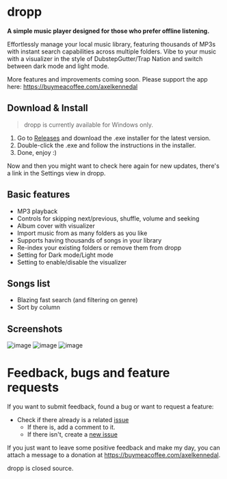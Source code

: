 # dropp
**A simple music player designed for those who prefer offline listening.**

Effortlessly manage your local music library, featuring thousands of MP3s with instant search capabilities across multiple folders. Vibe to your music with a visualizer in the style of DubstepGutter/Trap Nation and switch between dark mode and light mode.

More features and improvements coming soon. Please support the app here: https://buymeacoffee.com/axelkennedal

## Download & Install
> dropp is currently available for Windows only.

1. Go to [Releases](https://github.com/axelkennedal/dropp/releases) and download the .exe installer for the latest version.
2. Double-click the .exe and follow the instructions in the installer.
3. Done, enjoy :)

Now and then you might want to check here again for new updates, there's a link in the Settings view in dropp.

## Basic features
  * MP3 playback
  * Controls for skipping next/previous, shuffle, volume and seeking
  * Album cover with visualizer
  * Import music from as many folders as you like
  * Supports having thousands of songs in your library
  * Re-index your existing folders or remove them from dropp
  * Setting for Dark mode/Light mode
  * Setting to enable/disable the visualizer
## Songs list
  * Blazing fast search (and filtering on genre)
  * Sort by column

## Screenshots
![image](https://github.com/user-attachments/assets/8beee7eb-0ba3-4508-8ccb-5632230a76ee)
![image](https://github.com/user-attachments/assets/d0d6e3d8-0e52-4057-ba50-8ee8f575f050)
![image](https://github.com/user-attachments/assets/a0d3ce72-3580-4c73-80a1-58b8ee20d3f1)

# Feedback, bugs and feature requests
If you want to submit feedback, found a bug or want to request a feature:
* Check if there already is a related [issue](https://github.com/axelkennedal/dropp/issues)
  * If there is, add a comment to it.
  * If there isn't, create a [new issue](https://github.com/axelkennedal/dropp/issues/new)

If you just want to leave some positive feedback and make my day, you can attach a message to a donation at https://buymeacoffee.com/axelkennedal.
 
dropp is closed source.
